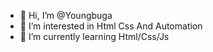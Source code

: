 - 👋 Hi, I’m @Youngbuga
- 👀 I’m interested in Html Css And Automation 
- 🌱 I’m currently learning Html/Css/Js

<!---
Youngbuga/Youngbuga is a ✨ special ✨ repository because its `README.md` (this file) appears on your GitHub profile.
You can click the Preview link to take a look at your changes.
--->
